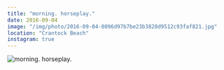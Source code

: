 ```yaml
---
title: "morning. horseplay."
date: 2016-09-04
image: "/img/photo/2016-09-04-8096d97b7be23b3828d9512c93faf821.jpg"
location: "Crantock Beach"
instagram: true
---
```


![morning. horseplay.](/img/photo/2016-09-04-8096d97b7be23b3828d9512c93faf821.jpg)
